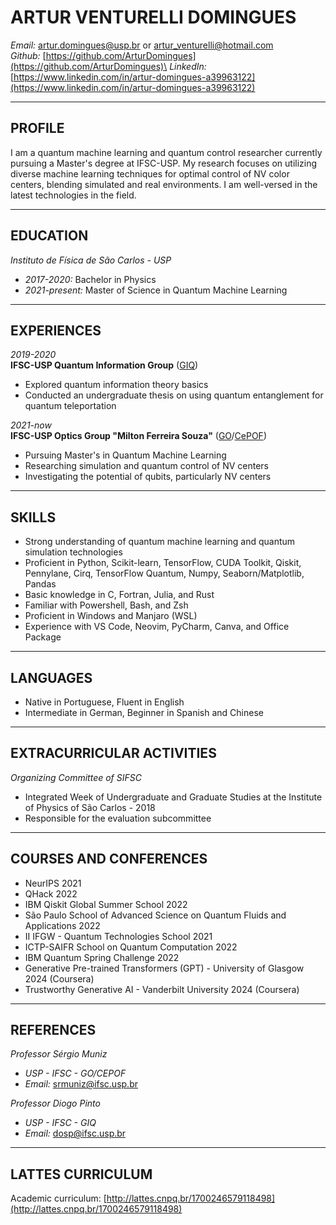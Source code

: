 # ARTUR VENTURELLI DOMINGUES
*Email:* [artur.domingues@usp.br](mailto:artur.domingues@usp.br) or [artur_venturelli@hotmail.com](mailto:artur_venturelli@hotmail.com)\
*Github:* [https://github.com/ArturDomingues](https://github.com/ArturDomingues)\
*LinkedIn:* [https://www.linkedin.com/in/artur-domingues-a39963122](https://www.linkedin.com/in/artur-domingues-a39963122)

---

## PROFILE

I am a quantum machine learning and quantum control researcher currently pursuing a Master's degree at IFSC-USP. My research focuses on utilizing diverse machine learning techniques for optimal control of NV color centers, blending simulated and real environments. I am well-versed in the latest technologies in the field.

---

## EDUCATION

*Instituto de Física de São Carlos - USP*
- *2017-2020:* Bachelor in Physics
- *2021-present:* Master of Science in Quantum Machine Learning  

---

## EXPERIENCES

*2019-2020*  
**IFSC-USP Quantum Information Group** ([GIQ](https://www2.ifsc.usp.br/portal-ifsc/grupo-de-informacao-quantica/?rowid_grupo=1548))  
- Explored quantum information theory basics
- Conducted an undergraduate thesis on using quantum entanglement for quantum teleportation  

*2021-now*  
**IFSC-USP Optics Group "Milton Ferreira Souza"** ([GO](https://www2.ifsc.usp.br/portal-ifsc/grupo-de-optica/?rowid_grupo=21)/[CePOF](https://www.ifsc.usp.br/cepof/))
- Pursuing Master's in Quantum Machine Learning
- Researching simulation and quantum control of NV centers  
- Investigating the potential of qubits, particularly NV centers  

---

## SKILLS

- Strong understanding of quantum machine learning and quantum simulation technologies  
- Proficient in Python, Scikit-learn, TensorFlow, CUDA Toolkit, Qiskit, Pennylane, Cirq, TensorFlow Quantum, Numpy, Seaborn/Matplotlib, Pandas  
- Basic knowledge in C, Fortran, Julia, and Rust  
- Familiar with Powershell, Bash, and Zsh  
- Proficient in Windows and Manjaro (WSL)  
- Experience with VS Code, Neovim, PyCharm, Canva, and Office Package  

---

## LANGUAGES

- Native in Portuguese, Fluent in English  
- Intermediate in German, Beginner in Spanish and Chinese  

---

## EXTRACURRICULAR ACTIVITIES

*Organizing Committee of SIFSC*
- Integrated Week of Undergraduate and Graduate Studies at the Institute of Physics of São Carlos - 2018
- Responsible for the evaluation subcommittee

---

## COURSES AND CONFERENCES

- NeurIPS 2021  
- QHack 2022  
- IBM Qiskit Global Summer School 2022  
- São Paulo School of Advanced Science on Quantum Fluids and Applications 2022  
- II IFGW - Quantum Technologies School 2021  
- ICTP-SAIFR School on Quantum Computation 2022  
- IBM Quantum Spring Challenge 2022
- Generative Pre-trained Transformers (GPT) - University of Glasgow 2024 (Coursera)  
- Trustworthy Generative AI - Vanderbilt University 2024 (Coursera)

---

## REFERENCES

*Professor Sérgio Muniz*
- *USP - IFSC - GO/CEPOF*
- *Email:* [srmuniz@ifsc.usp.br](mailto:srmuniz@ifsc.usp.br)  

*Professor Diogo Pinto*
- *USP - IFSC - GIQ*
- *Email:* [dosp@ifsc.usp.br](mailto:dosp@ifsc.usp.br)  

---

## LATTES CURRICULUM

Academic curriculum: [http://lattes.cnpq.br/1700246579118498](http://lattes.cnpq.br/1700246579118498)